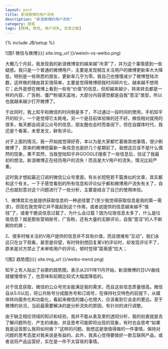 ```yaml
---
layout: post
title: 新浪微博的用户流失
description: "新浪微博的用户流失"
category: 随笔 
tags: [微博, 微信, 用户流失, 信息过载]
---
```

{% include JB/setup %}

![图1 微信与微博]({{ site.img_url }}/weixin-vs-weibo.png)

大概几个月前，我发现我的新浪微博变的越来越“冷清”了，并为这个事情感到一些疑惑。我只是一个普通的微博用户，主要是发现相互关注用户的微博更新率大大降低，特别是一些熟悉的朋友，更新率几乎为零。我自己也慢慢减少了微博登陆次数，这样做的理由其实很简单，主要是觉得微博把我时间碎片化，越来越不想用它；此外是想在微博上看到一些有“价值”的信息，但却越来越少，转来转去都是一样的内容，广告粉、僵尸粉铺天盖地，大部分内容感觉都是自我“意淫”类型，所以也就越来越少打开微博了。

于此同时，我上知乎和微信的时间倒是多了，不过通过一段时间的使用，手机知乎开的较少，一个是觉得它太耗电，另一个是目前体验做的还不好。微信相对就用的很多，每天都会阅读公众号的信息，朋友圈也会时而查阅下，但在自媒体时代，我还是个看客，未曾发文，鲜有评论。

对于上面的情况，我一开始就觉得好奇，本以为是大家都忙着做其他事情，很少刷微博了，原来的微博控最新一条信息也是好几个星期前了。我想这应该不是什么偶然的现象，果不其然，当我登陆知乎并GOOGLE搜索了一些信息后，验证了我最初的想法。新浪微博正在经历用户的流失！而且是大V用户的流失，情况比较严重。

这时我才想起最近订阅的微信公众号里面，有长长短短若干篇类似的文章，其实都和这个有关。一下子感觉看到的所有信息和评论似乎都和微博用户流失有关了，自己也就刻意对这个问题进行了一些分析，主要是结合了自己的使用体验。

1、微博其实也是提供获取信息的一种途径罢了(至少我觉得获取信息是我的第一需求)，但现在我觉得它并不能起到这个作用，或者说提供的信息越来越不“值钱”了，或者干脆说信息过载了，为什么会过载？因为垃圾信息太多了，什么是垃圾信息？就是那些营销账号，广告粉，还有大量的无聊评论，自我“意淫”的人不断刷你的屏；

2、很多时候关注的V用户提供的信息并不具有价值，而且很难有“互动”，我们永远只在台下观看，甚至是仰望，有时特别想回复某V的评论时，却发现评论不了，原来是对方禁止了未审核用户的评论，顿时觉得”距离感“拉大；

![图2 趋势图]({{ site.img_url }}/weibo-trend.png)

知乎上有人贴出了谷歌的趋势图，表示从2011年11月开始，新浪微博的日UV曲线就缓慢增长了，也意味和前期比较式大幅度降低的。

对于信息获取，微信的公众号完全能满足我的需求，而且这些信息质量很高。微信自从5.0以后，将公共账号分成服务号和订阅号，在保持社交特色的前提下，从媒体转向服务化和功能化，看起来微信的雄心也很大，应该看到它会走的更远。至于微博的状况，当前最需要解决的是分析流失的原因，有针对的进行调整。

由于缺乏相应领域的知识和经验，我并不能从表及里的透彻分析，我的初衷就是去了解问题所在、产生的缘由、并且思考可能即将出现的现象，有时也会思考“如果我是运营那么我将如何做？”这样的问题。我想这是很值得做的一件事情，保持对问题的思考态度对我来说是有益的。此外，我真心觉得要做好一款互联网产品，或者说将产品运营好，实在是一件不太容易的事情。
